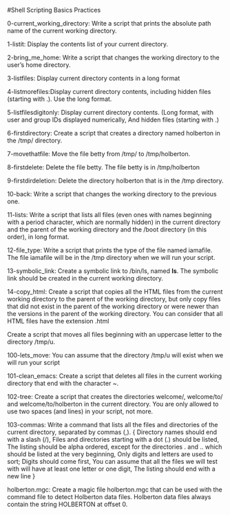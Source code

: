 #Shell Scripting Basics Practices

0-current_working_directory: Write a script that prints the absolute path name of the current working directory.

1-listit: Display the contents list of your current directory.

2-bring_me_home: Write a script that changes the working directory to the user’s home directory.

3-listfiles: Display current directory contents in a long format

4-listmorefiles:Display current directory contents, including hidden files (starting with .). Use the long format.

5-listfilesdigitonly: Display current directory contents. (Long format, with user and group IDs displayed numerically, And hidden files (starting with .)

6-firstdirectory: Create a script that creates a directory named holberton in the /tmp/ directory.

7-movethatfile: Move the file betty from /tmp/ to /tmp/holberton.

8-firstdelete: Delete the file betty. The file betty is in /tmp/holberton

9-firstdirdeletion: Delete the directory holberton that is in the /tmp directory.

10-back: Write a script that changes the working directory to the previous one.

11-lists: Write a script that lists all files (even ones with names beginning with a period character, which are normally hidden) in the current directory and the parent of the working directory and the /boot directory (in this order), in long format.

12-file_type: Write a script that prints the type of the file named iamafile. The file iamafile will be in the /tmp directory when we will run your script.

13-symbolic_link: Create a symbolic link to /bin/ls, named __ls__. The symbolic link should be created in the current working directory.

14-copy_html: Create a script that copies all the HTML files from the current working directory to the parent of the working directory, but only copy files that did not exist in the parent of the working directory or were newer than the versions in the parent of the working directory. You can consider that all HTML files have the extension .html

Create a script that moves all files beginning with an uppercase letter to the directory /tmp/u.

100-lets_move: You can assume that the directory /tmp/u will exist when we will run your script

101-clean_emacs: Create a script that deletes all files in the current working directory that end with the character ~.

102-tree: Create a script that creates the directories welcome/, welcome/to/ and welcome/to/holberton in the current directory. You are only allowed to use two spaces (and lines) in your script, not more.

103-commas: Write a command that lists all the files and directories of the current directory, separated by commas (,). { Directory names should end with a slash (/), Files and directories starting with a dot (.) should be listed, The listing should be alpha ordered, except for the directories . and .. which should be listed at the very beginning, Only digits and letters are used to sort; Digits should come first, You can assume that all the files we will test with will have at least one letter or one digit, The listing should end with a new line }

holberton.mgc: Create a magic file holberton.mgc that can be used with the command file to detect Holberton data files. Holberton data files always contain the string HOLBERTON at offset 0.

